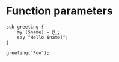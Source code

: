 # Function parameters

```
sub greeting {
    my ($name) = @_;
    say "Hello $name!";
}

greeting('Foo');
```


